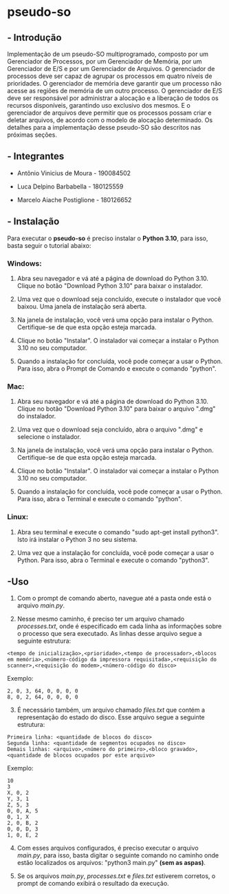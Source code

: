 # **pseudo-so**

## - **Introdução**

Implementação de um pseudo-SO multiprogramado, composto por um Gerenciador de Processos, por um Gerenciador de Memória, por um Gerenciador de E/S e por um Gerenciador de Arquivos. O gerenciador de processos deve ser capaz de agrupar os processos em quatro níveis de prioridades. O gerenciador de memória deve garantir que um processo não acesse as regiões de memória de um outro processo. O gerenciador de E/S deve ser responsável por administrar a alocação e a liberação de todos os recursos disponíveis, garantindo uso exclusivo dos mesmos. E o gerenciador de arquivos deve permitir que os processos possam criar e deletar arquivos, de acordo com o modelo de alocação determinado. Os detalhes para a implementação desse pseudo-SO são descritos nas próximas seções.

## - **Integrantes**


- Antônio Vinicius de Moura - 190084502

- Luca Delpino Barbabella - 180125559

- Marcelo Aiache Postiglione - 180126652

## - **Instalação**

Para executar o **pseudo-so** é preciso instalar o **Python 3.10**, para isso, basta seguir o tutorial abaixo:

### Windows:

1. Abra seu navegador e vá até a página de download do Python 3.10. Clique no botão "Download Python 3.10" para baixar o instalador.

2. Uma vez que o download seja concluído, execute o instalador que você baixou. Uma janela de instalação será aberta.

3. Na janela de instalação, você verá uma opção para instalar o Python. Certifique-se de que esta opção esteja marcada.

4. Clique no botão "Instalar". O instalador vai começar a instalar o Python 3.10 no seu computador.

5. Quando a instalação for concluída, você pode começar a usar o Python. Para isso, abra o Prompt de Comando e execute o comando "python".

### Mac:

1. Abra seu navegador e vá até a página de download do Python 3.10. Clique no botão "Download Python 3.10" para baixar o arquivo ".dmg" do instalador.

2. Uma vez que o download seja concluído, abra o arquivo ".dmg" e selecione o instalador.

3. Na janela de instalação, você verá uma opção para instalar o Python. Certifique-se de que esta opção esteja marcada.

4. Clique no botão "Instalar". O instalador vai começar a instalar o Python 3.10 no seu computador.

5. Quando a instalação for concluída, você pode começar a usar o Python. Para isso, abra o Terminal e execute o comando "python".

### Linux:

1. Abra seu terminal e execute o comando "sudo apt-get install python3". Isto irá instalar o Python 3 no seu sistema.

2. Uma vez que a instalação for concluída, você pode começar a usar o Python. Para isso, abra o Terminal e execute o comando "python3".

## -**Uso**

1. Com o prompt de comando aberto, navegue até a pasta onde está o arquivo *main.py*.

2. Nesse mesmo caminho, é preciso ter um arquivo chamado *processes.txt*, onde é especificado em cada linha as informações sobre o processo que sera executado. As linhas desse arquivo segue a seguinte estrutura: 

```
<tempo de inicialização>,<prioridade>,<tempo de processador>,<blocos em memória>,<número-código da impressora requisitada>,<requisição do scanner>,<requisição do modem>,<número-código do disco>
```

Exemplo:

```
2, 0, 3, 64, 0, 0, 0, 0
8, 0, 2, 64, 0, 0, 0, 0
```

3. É necessário também, um arquivo chamado *files.txt* que contém a representação do estado do disco. Esse arquivo segue a seguinte estrutura:

```
Primeira linha: <quantidade de blocos do disco>
Segunda linha: <quantidade de segmentos ocupados no disco>
Demais linhas: <arquivo>,<número do primeiro>,<bloco gravado>,<quantidade de blocos ocupados por este arquivo>
```

Exemplo:

```
10
3
X, 0, 2
Y, 3, 1
Z, 5, 3
0, 0, A, 5
0, 1, X
2, 0, B, 2
0, 0, D, 3
1, 0, E, 2
```

4. Com esses arquivos configurados, é preciso executar o arquivo *main.py*, para isso, basta digitar o seguinte comando no caminho onde estão localizados os arquivos: "python3 main.py" **(sem as aspas)**.

5. Se os arquivos *main.py*, *processes.txt* e *files.txt* estiverem corretos, o prompt de comando exibirá o resultado da execução.